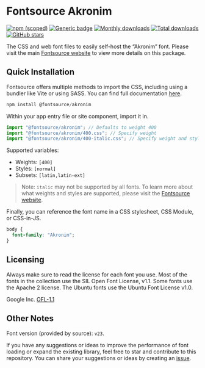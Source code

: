 # Fontsource Akronim

[![npm (scoped)](https://img.shields.io/npm/v/@fontsource/akronim?color=brightgreen)](https://www.npmjs.com/package/@fontsource/akronim) [![Generic badge](https://img.shields.io/badge/fontsource-passing-brightgreen)](https://github.com/fontsource/fontsource) [![Monthly downloads](https://badgen.net/npm/dm/@fontsource/akronim)](https://github.com/fontsource/fontsource) [![Total downloads](https://badgen.net/npm/dt/@fontsource/akronim)](https://github.com/fontsource/fontsource) [![GitHub stars](https://img.shields.io/github/stars/fontsource/fontsource.svg?style=social&label=Star)](https://github.com/fontsource/fontsource/stargazers)

The CSS and web font files to easily self-host the “Akronim” font. Please visit the main [Fontsource website](https://fontsource.org/fonts/akronim) to view more details on this package.

## Quick Installation

Fontsource offers multiple methods to import the CSS, including using a bundler like Vite or using SASS. You can find full documentation [here](https://fontsource.org/docs/getting-started/introduction).

```javascript
npm install @fontsource/akronim
```

Within your app entry file or site component, import it in.

```javascript
import "@fontsource/akronim"; // Defaults to weight 400
import "@fontsource/akronim/400.css"; // Specify weight
import "@fontsource/akronim/400-italic.css"; // Specify weight and style
```

Supported variables:
- Weights: `[400]`
- Styles: `[normal]`
- Subsets: `[latin,latin-ext]`

> Note: `italic` may not be supported by all fonts. To learn more about what weights and styles are supported, please visit the [Fontsource website](https://fontsource.org/fonts/akronim).

Finally, you can reference the font name in a CSS stylesheet, CSS Module, or CSS-in-JS.

```css
body {
  font-family: "Akronim";
}
```

## Licensing
Always make sure to read the license for each font you use. Most of the fonts in the collection use the SIL Open Font License, v1.1. Some fonts use the Apache 2 license. The Ubuntu fonts use the Ubuntu Font License v1.0.

Google Inc.
[OFL-1.1](http://scripts.sil.org/OFL)

## Other Notes
Font version (provided by source): `v23`.

If you have any suggestions or ideas to improve the performance of font loading or expand the existing library, feel free to star and contribute to this repository. You can share your suggestions or ideas by creating an [issue](https://github.com/fontsource/fontsource/issues).